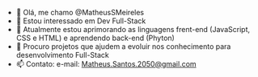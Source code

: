 - 👋 Olá, me chamo @MatheusSMeireles
- 👀 Estou interessado em Dev Full-Stack
- 🌱 Atualmente estou aprimorando as linguagens frent-end (JavaScript, CSS e HTML) e aprendendo back-end (Phyton) 
- 💞️ Procuro projetos que ajudem a evoluir nos conhecimento para desenvolvimento Full-Stack
- 📫 Contato: e-mail: Matheus.Santos.2050@gmail.com

<!---
MatheusSMeireles/MatheusSMeireles is a ✨ special ✨ repository because its `README.md` (this file) appears on your GitHub profile.
You can click the Preview link to take a look at your changes.
--->
